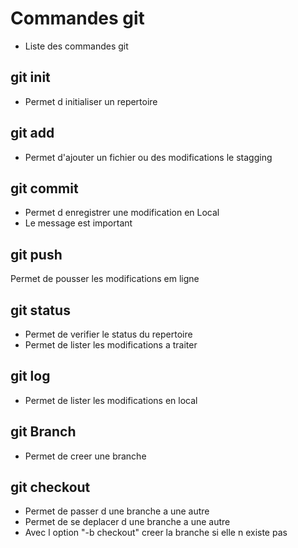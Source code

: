 # Commandes git

- Liste des commandes git

## git init
- Permet d initialiser un repertoire

## git add
- Permet d'ajouter un fichier ou des modifications le stagging

## git commit
- Permet d enregistrer une modification en Local
- Le message est important

## git push
Permet de pousser les modifications em ligne
## git status
- Permet de verifier le status du repertoire
- Permet de lister les modifications a traiter

## git log
- Permet de lister les modifications en local

## git Branch
- Permet de creer une branche

## git checkout
- Permet de passer d une branche a une autre
- Permet de se deplacer d une branche a une autre
- Avec l option "-b checkout" creer la branche si elle n existe pas
